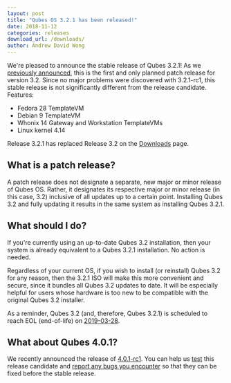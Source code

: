 ```yaml
---
layout: post
title: "Qubes OS 3.2.1 has been released!"
date: 2018-11-12
categories: releases
download_url: /downloads/
author: Andrew David Wong
---
```


We're pleased to announce the stable release of Qubes 3.2.1! As we [previously
announced][3.2.1-rc1], this is the first and only planned patch release for
version 3.2. Since no major problems were discovered with 3.2.1-rc1, this stable
release is not significantly different from the release candidate. Features:

- Fedora 28 TemplateVM
- Debian 9 TemplateVM
- Whonix 14 Gateway and Workstation TemplateVMs
- Linux kernel 4.14

Release 3.2.1 has replaced Release 3.2 on the [Downloads] page.


What is a patch release?
------------------------

A patch release does not designate a separate, new major or minor release of Qubes OS.
Rather, it designates its respective major or minor release (in this
case, 3.2) inclusive of all updates up to a certain point. Installing
Qubes 3.2 and fully updating it results in the same system as installing
Qubes 3.2.1.


What should I do?
-----------------

If you're currently using an up-to-date Qubes 3.2 installation, then
your system is already equivalent to a Qubes 3.2.1 installation. No
action is needed.

Regardless of your current OS, if you wish to install (or reinstall)
Qubes 3.2 for any reason, then the 3.2.1 ISO will make this more
convenient and secure, since it bundles all Qubes 3.2 updates to date.
It will be especially helpful for users whose hardware is too new to be
compatible with the original Qubes 3.2 installer.

As a reminder, Qubes 3.2 (and, therefore, Qubes 3.2.1) is scheduled to
reach EOL (end-of-life) on [2019-03-28].


What about Qubes 4.0.1?
-----------------------

We recently announced the release of [4.0.1-rc1]. You can help us [test] this
release candidate and [report any bugs you encounter] so that they can be fixed
before the stable release.


[3.2.1-rc1]: /news/2018/10/05/qubes-321-rc1/
[Downloads]: /downloads/
[2019-03-28]: /doc/supported-releases/#qubes-os
[4.0.1-rc1]: /news/2018/11/05/qubes-401-rc1/
[test]: /doc/testing/
[report any bugs you encounter]: /doc/issue-tracking/
